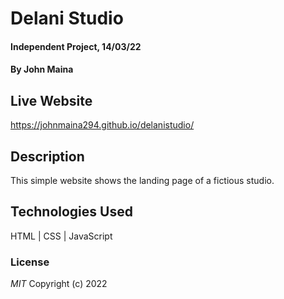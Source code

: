 # Delani Studio
#### Independent Project, 14/03/22
#### By **John Maina**
## Live Website
https://johnmaina294.github.io/delanistudio/
## Description
This simple website shows the landing page of a fictious studio.
## Technologies Used
HTML | CSS | JavaScript
### License
*MIT*
Copyright (c) 2022
